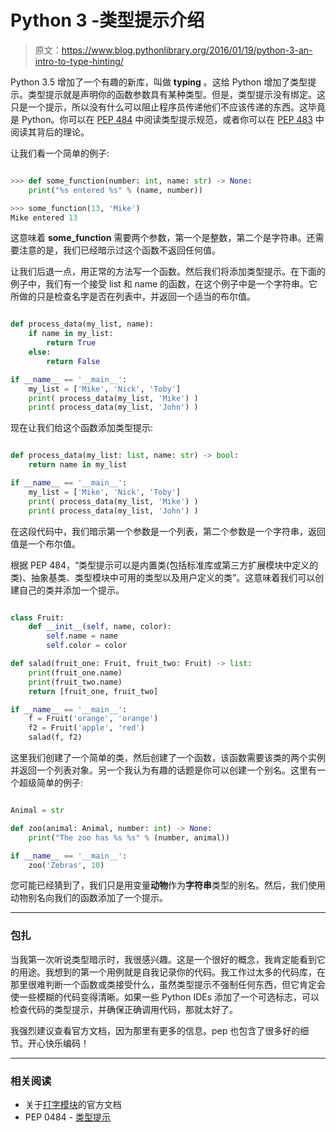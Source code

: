 # Python 3 -类型提示介绍

> 原文：<https://www.blog.pythonlibrary.org/2016/01/19/python-3-an-intro-to-type-hinting/>

Python 3.5 增加了一个有趣的新库，叫做 **typing** 。这给 Python 增加了类型提示。类型提示就是声明你的函数参数具有某种类型。但是，类型提示没有绑定。这只是一个提示，所以没有什么可以阻止程序员传递他们不应该传递的东西。这毕竟是 Python。你可以在 [PEP 484](https://www.python.org/dev/peps/pep-0484) 中阅读类型提示规范，或者你可以在 [PEP 483](https://www.python.org/dev/peps/pep-0483) 中阅读其背后的理论。

让我们看一个简单的例子:

```py

>>> def some_function(number: int, name: str) -> None:
    print("%s entered %s" % (name, number))

>>> some_function(13, 'Mike')
Mike entered 13

```

这意味着 **some_function** 需要两个参数，第一个是整数，第二个是字符串。还需要注意的是，我们已经暗示过这个函数不返回任何值。

让我们后退一点，用正常的方法写一个函数。然后我们将添加类型提示。在下面的例子中，我们有一个接受 list 和 name 的函数，在这个例子中是一个字符串。它所做的只是检查名字是否在列表中，并返回一个适当的布尔值。

```py

def process_data(my_list, name):
    if name in my_list:
        return True
    else:
        return False

if __name__ == '__main__':
    my_list = ['Mike', 'Nick', 'Toby']
    print( process_data(my_list, 'Mike') )
    print( process_data(my_list, 'John') )

```

现在让我们给这个函数添加类型提示:

```py

def process_data(my_list: list, name: str) -> bool:
    return name in my_list

if __name__ == '__main__':
    my_list = ['Mike', 'Nick', 'Toby']
    print( process_data(my_list, 'Mike') )
    print( process_data(my_list, 'John') )

```

在这段代码中，我们暗示第一个参数是一个列表，第二个参数是一个字符串，返回值是一个布尔值。

根据 PEP 484，“类型提示可以是内置类(包括标准库或第三方扩展模块中定义的类)、抽象基类、类型模块中可用的类型以及用户定义的类”。这意味着我们可以创建自己的类并添加一个提示。

```py

class Fruit:
    def __init__(self, name, color):
        self.name = name
        self.color = color

def salad(fruit_one: Fruit, fruit_two: Fruit) -> list:
    print(fruit_one.name)
    print(fruit_two.name)
    return [fruit_one, fruit_two]

if __name__ == '__main__':
    f = Fruit('orange', 'orange')
    f2 = Fruit('apple', 'red')
    salad(f, f2)

```

这里我们创建了一个简单的类，然后创建了一个函数，该函数需要该类的两个实例并返回一个列表对象。另一个我认为有趣的话题是你可以创建一个别名。这里有一个超级简单的例子:

```py

Animal = str

def zoo(animal: Animal, number: int) -> None:
    print("The zoo has %s %s" % (number, animal))

if __name__ == '__main__':
    zoo('Zebras', 10)

```

您可能已经猜到了，我们只是用变量**动物**作为**字符串**类型的别名。然后，我们使用动物别名向我们的函数添加了一个提示。

* * *

### 包扎

当我第一次听说类型暗示时，我很感兴趣。这是一个很好的概念，我肯定能看到它的用途。我想到的第一个用例就是自我记录你的代码。我工作过太多的代码库，在那里很难判断一个函数或类接受什么，虽然类型提示不强制任何东西，但它肯定会使一些模糊的代码变得清晰。如果一些 Python IDEs 添加了一个可选标志，可以检查代码的类型提示，并确保正确调用代码，那就太好了。

我强烈建议查看官方文档，因为那里有更多的信息。pep 也包含了很多好的细节。开心快乐编码！

* * *

### 相关阅读

*   关于[打字模块](https://docs.python.org/3/library/typing.html)的官方文档
*   PEP 0484 - [类型提示](https://www.python.org/dev/peps/pep-0484)